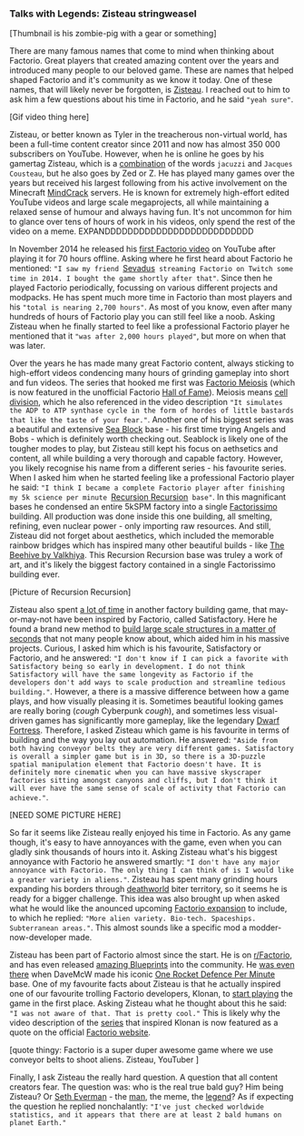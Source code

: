 ### Talks with Legends: Zisteau <author>stringweasel</author>

[Thumbnail is his zombie-pig with a gear or something]

There are many famous names that come to mind when thinking about Factorio. Great players that created amazing content over the years and introduced many people to our beloved game. These are names that helped shaped Factorio and it's community as we know it today. One of these names, that will likely never be forgotten, is [Zisteau](https://www.youtube.com/user/Zisteau). I reached out to him to ask him a few questions about his time in Factorio, and he said `"yeah sure"`.

[Gif video thing here]

Zisteau, or better known as Tyler in the treacherous non-virtual world, has been a full-time content creator since 2011 and now has almost 350 000 subscribers on YouTube. However, when he is online he goes by his gamertag Zisteau, which is a [combination](http://mindcrack.altervista.org/wiki/Zisteau) of the words `jacuzzi` and `Jacques Cousteau`, but he also goes by Zed or Z. He has played many games over the years but received his largest following from his active involvement on the Minecraft [MindCrack](http://mindcrack.altervista.org/wiki/Mindcrack) servers. He is known for extremely high-effort edited YouTube videos and large scale megaprojects, all while maintaining a relaxed sense of humour and always having fun. It's not uncommon for him to glance over tens of hours of work in his videos, only spend the rest of the video on a meme. EXPANDDDDDDDDDDDDDDDDDDDDDDDDDD

In November 2014 he released his [first Factorio video](https://youtu.be/aGnifxzUVcg) on YouTube after playing it for 70 hours offline. Asking where he first heard about Factorio he mentioned: `"I saw my friend `[Sevadus](http://www.twitch.tv/sevadus)` streaming Factorio on Twitch some time in 2014. I bought the game shortly after that"`. Since then he played Factorio periodically, focussing on various different projects and modpacks. He has spent much more time in Factorio than most players and his `"total is nearing 2,700 hours"`. As most of you know, even after many hundreds of hours of Factorio play you can still feel like a noob. Asking Zisteau when he finally started to feel like a professional Factorio player he mentioned that it `"was after 2,000 hours played"`, but more on when that was later.

Over the years he has made many great Factorio content, always sticking to high-effort videos condencing many hours of grinding gameplay into short and fun videos. The series that hooked me first was [Factorio Meiosis](https://www.youtube.com/playlist?list=PLVPJ1jbg0CaFzYF6jJyUIJYXYpCE4UIr3) (which is now featured in the unofficial Factorio [Hall of Fame](https://mods.factorio.com/mod/HallOfFame)). Meiosis means [cell division](https://en.wikipedia.org/wiki/Meiosis), which he also referenced in the video description `"It simulates the ADP to ATP synthase cycle in the form of hordes of little bastards that like the taste of your fear."`. Another one of his biggest series was a beautiful and extensive [Sea Block](https://www.youtube.com/playlist?list=PLVPJ1jbg0CaGW9Z7ZmBkaD4gvVjnkyXQA) base - his first time trying Angels and Bobs - which is definitely worth checking out. Seablock is likely one of the tougher modes to play, but Zisteau still kept his focus on aethsetics and content, all while building a very thorough and capable factory. However, you likely recognise his name from a different series - his favourite series. When I asked him when he started feeling like a professional Factorio player he said: `"I think I became a complete Factorio player after finishing my 5k science per minute `[Recursion Recursion](https://www.youtube.com/playlist?list=PLVPJ1jbg0CaFcabUTWbxjYppVK9c4FA8a)` base"`. In this magnificant bases he condensed an entire 5kSPM factory into a single [Factorissimo](https://mods.factorio.com/mod/Factorissimo2) building. All production was done inside this one building, all smelting, refining, even nuclear power - only importing raw resources. And still, Zisteau did not forget about aesthetics,  which included the memorable rainbow bridges which has inspired many other beautiful builds - like [The Beehive by Valkhiya](https://youtu.be/hWOZiN1kaAc). This Recursion Recursion base was truley a work of art, and it's likely the biggest factory contained in a single Factorissimo building ever.

[Picture of Recursion Recursion]

Zisteau also spent [a lot of time](https://www.youtube.com/playlist?list=PLVPJ1jbg0CaE8bz7-qtoLfRcG7QlUwT-L) in another factory building game, that may-or-may-not have been inspired by Factorio, called Satisfactory. Here he found a brand new method to [build large scale structures in a matter of seconds](https://youtu.be/T6F0IQqNQmU) that not many people know about, which aided him in his massive projects. Curious, I asked him which is his favourite, Satisfactory or Factorio, and he answered: `"I don't know if I can pick a favorite with Satisfactory being so early in development. I do not think Satisfactory will have the same longevity as Factorio if the developers don't add ways to scale production and streamline tedious building."`. However, a there is a massive difference between how a game plays, and how visually pleasing it is. Sometimes beautiful looking games are really boring (*cough* Cyberpunk *cough*), and sometimes less visual-driven games has significantly more gameplay, like the legendary [Dwarf Fortress](http://www.bay12games.com/dwarves/). Therefore, I asked Zisteau which game is his favourite in terms of building and the way you lay out automation. He answered: `"Aside from both having conveyor belts they are very different games. Satisfactory is overall a simpler game but is in 3D, so there is a 3D-puzzle spatial manipulation element that Factorio doesn't have. It is definitely more cinematic when you can have massive skyscraper factories sitting amongst canyons and cliffs, but I don't think it will ever have the same sense of scale of activity that Factorio can achieve."`. 

[NEED SOME PICTURE HERE]

So far it seems like Zisteau really enjoyed his time in Factorio. As any game though, it's easy to have annoyances with the game, even when you can gladly sink thousands of hours into it. Asking Zisteau what's his biggest annoyance with Factorio he answered smartly: `"I don't have any major annoyance with Factorio. The only thing I can think of is I would like a greater variety in aliens."`. Zisteau has spent many grinding hours expanding his borders through [deathworld](https://youtu.be/Z2C1pOMY5og?t=96) biter territory, so it seems he is ready for a bigger challenge. This idea was also brought up when asked what he would like the anounced upcoming [Factorio expansion](https://factorio.com/blog/post/fff-365) to include, to which he replied: `"More alien variety. Bio-tech. Spaceships. Subterranean areas."`. This almost sounds like a specific mod a modder-now-developer made.

Zisteau has been part of Factorio almost since the start. He is on [r/Factorio](https://www.reddit.com/r/factorio/), and has even released [amazing Blueprints](https://www.reddit.com/r/FactorioBlueprints/comments/kbklla/looking_for_the_original_creator_this_is_not_mine/) into the community. He [was even there](https://www.reddit.com/r/factorio/comments/3biwcf/one_minute_rocket_defense/csmk0he?utm_source=share&utm_medium=web2x&context=3) when DaveMcW made his iconic [One Rocket Defence Per Minute](https://alt-f4.blog/ALTF4-13/) base. One of my favourite facts about Zisteau is that he actually inspired one of our favourite trolling Factorio developers, Klonan, to [start playing](https://factorio.com/blog/post/fff-300) the game in the first place. Asking Zisteau what he thought about this he said: `"I was not aware of that. That is pretty cool."` This is likely why the video description of the [series](https://youtu.be/aGnifxzUVcg) that inspired Klonan is now featured as a quote on the official [Factorio website](https://www.factorio.com/). 

[quote thingy:
Factorio is a super duper awesome game where we use conveyor belts to shoot aliens.
Zisteau, YouTuber
]

Finally, I ask Zisteau the really hard question. A question that all content creators fear. The question was: who is the real true bald guy? Him being Zisteau? Or [Seth Everman](https://www.youtube.com/watch?v=DyDfgMOUjCI&lc=Ugyb0OkJoZemhn5BD194AaABAg&ab_channel=BillieEilishVEVO) - the [man](https://youtu.be/Si5XHQjtK7A), the meme, the [legend](https://youtu.be/xCY9B8POq3A)? As if expecting the question he replied nonchalantly: `"I've just checked worldwide statistics, and it appears that there are at least 2 bald humans on planet Earth."`
